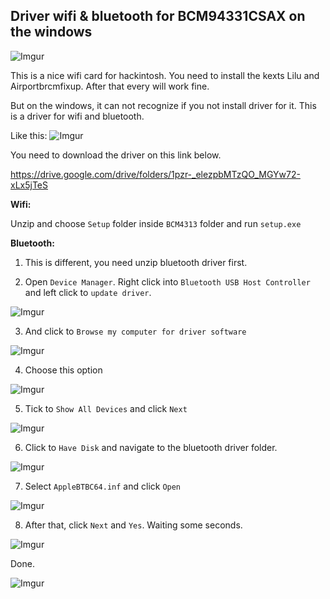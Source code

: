 ## Driver wifi & bluetooth for BCM94331CSAX on the windows

![Imgur](https://i.imgur.com/RiyBYik.jpg)

This is a nice wifi card for hackintosh. You need to install the kexts Lilu and Airportbrcmfixup. After that every will work fine.

But on the windows, it can not recognize if you not install driver for it. This is a driver for wifi and bluetooth.

Like this:
![Imgur](https://i.imgur.com/iRgQi8k.png)

You need to download the driver on this link below.

https://drive.google.com/drive/folders/1pzr-_elezpbMTzQO_MGYw72-xLx5jTeS

**Wifi:**

  Unzip and choose `Setup` folder inside `BCM4313` folder and run `setup.exe`


**Bluetooth:**

  1. This is different, you need unzip bluetooth driver first.

  2. Open `Device Manager`. Right click into `Bluetooth USB Host Controller` and left click to `update driver`.

  ![Imgur](https://i.imgur.com/TFYbKG2.png)

  3. And click to `Browse my computer for driver software`

  ![Imgur](https://i.imgur.com/dIgSkTH.png)

  4. Choose this option

  ![Imgur](https://i.imgur.com/aqIS0h2.png)

  5. Tick to `Show All Devices` and click `Next`

  ![Imgur](https://i.imgur.com/HtXcviE.png)

  6. Click to `Have Disk` and navigate to the bluetooth driver folder.

  ![Imgur](https://i.imgur.com/OdR62ho.png)

  7. Select `AppleBTBC64.inf` and click `Open`

  ![Imgur](https://i.imgur.com/IHqLFFy.png)

  8. After that, click `Next` and `Yes`. Waiting some seconds.

  ![Imgur](https://i.imgur.com/X96XEAk.png)

  Done.

  ![Imgur](https://i.imgur.com/GOgU1vQ.png)
